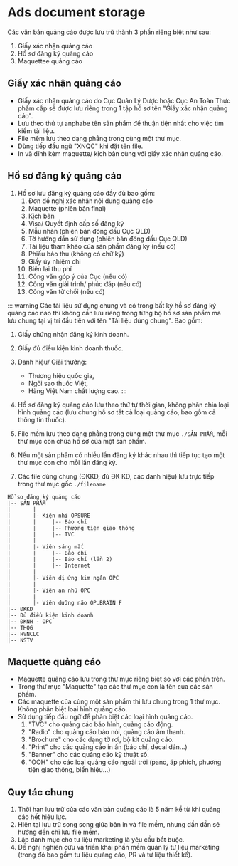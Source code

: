 # Ads document storage
Các văn bản quảng cáo được lưu trữ thành 3 phần riêng biệt như sau:
1. Giấy xác nhận quảng cáo
2. Hồ sơ đăng ký quảng cáo
3. Maquettee quảng cáo

## Giấy xác nhận quảng cáo
- Giấy xác nhận quảng cáo do Cục Quản Lý Dược hoặc Cục An Toàn Thực phẩm cấp sẽ được lưu riêng trong 1 tập hồ sơ tên "Giấy xác nhận quảng cáo".
- Lưu theo thứ tự anphabe tên sản phẩm để thuận tiện nhất cho việc tìm kiếm tài liệu.
- File mềm lưu theo dạng phẳng trong cùng một thư mục.
- Dùng tiếp đầu ngữ "XNQC" khi đặt tên file.
- In và đính kèm maquette/ kịch bản cùng với giấy xác nhận quảng cáo.

## Hồ sơ đăng ký quảng cáo
1. Hồ sơ lưu đăng ký quảng cáo đầy đủ bao gồm:
	1. Đơn đề nghị xác nhận nội dung quảng cáo
	2. Maquette (phiên bản final)
	3. Kịch bản
	4. Visa/ Quyết định cấp số đăng ký
	5. Mẫu nhãn (phiên bản đóng dấu Cục QLD)
	6. Tờ hướng dẫn sử dụng (phiên bản đóng dấu Cục QLD)
	7. Tài liệu tham khảo của sản phẩm đăng ký (nếu có)
	8. Phiếu báo thu (không có chữ ký)
	9. Giấy ủy nhiệm chi
	10. Biên lai thu phí
	11. Công văn góp ý của Cục (nếu có)
	12. Công văn giải trình/ phúc đáp (nếu có)
	13. Công văn từ chối (nếu có)

::: warning
Các tài liệu sử dụng chung và có trong bất kỳ hồ sơ đăng ký quảng cáo nào thì không cần lưu riêng trong từng bộ hồ sơ sản phẩm mà lưu chung tại vị trí đầu tiên với tên "Tài liệu dùng chung". Bao gồm:
1. Giấy chứng nhận đăng ký kinh doanh.
2. Giấy đủ điều kiện kinh doanh thuốc.
3. Danh hiệu/ Giải thưởng:
	- Thương hiệu quốc gia,
	- Ngôi sao thuốc Việt,
	- Hàng Việt Nam chất lượng cao.
:::

2. Hồ sơ đăng ký quảng cáo lưu theo thứ tự thời gian, không phân chia loại hình quảng cáo (lưu chung hồ sơ tất cả loại quảng cáo, bao gồm cả thông tin thuốc).
3. File mềm lưu theo dạng phẳng trong cùng một thư mục `./SẢN PHẨM`, mỗi thư mục con chứa hồ sơ của một sản phẩm.
4. Nếu một sản phẩm có nhiều lần đăng ký khác nhau thì tiếp tục tạo một thư mục con cho mỗi lần đăng ký.
5. Các file dùng chung (ĐKKD, đủ ĐK KD, các danh hiệu) lưu trực tiếp trong thư mục gốc `./filename`

```
Hồ sơ đăng ký quảng cáo
|--	SẢN PHẨM
|		|  
|		|- Kiện nhi OPSURE  
|		|     |-- Báo chí  
|		|     |-- Phương tiện giao thông  
|		|     |-- TVC  
|		|  
|		|- Viên sáng mắt  
|		|     |-- Báo chí  
|		|     |-- Báo chí (lần 2)  
|		|     |-- Internet  
|		|  
|		|- Viên dị ứng kim ngân OPC  
|		|  
|		|- Viên an nhũ OPC  
|		|  
|		|- Viên dưỡng não OP.BRAIN F  
|--	ĐKKD
|--	Đủ điều kiện kinh doanh
|--	ĐKNH - OPC
|--	THQG
|--	HVNCLC
|--	NSTV
```

## Maquette quảng cáo
* Maquette quảng cáo lưu trong thư mục riêng biệt so với các phần trên.
* Trong thư mục "Maquette" tạo các thư mục con là tên của các sản phẩm.
* Các maquette của cùng một sản phẩm thì lưu chung trong 1 thư mục. Không phân biệt loại hình quảng cáo.
* Sử dụng tiếp đầu ngữ để phân biệt các loại hình quảng cáo.
	1. "TVC" cho quảng cáo báo hình, quảng cáo động.
	2. "Radio" cho quảng cáo báo nói, quảng cáo âm thanh.
	3. "Brochure" cho các dạng tờ rơi, bộ kit quảng cáo.
	4. "Print" cho các quảng cáo in ấn (báo chí, decal dán...)
	5. "Banner" cho các quảng cáo kỹ thuật số.
	6. "OOH" cho các loại quảng cáo ngoài trời (pano, áp phích, phương tiện giao thông, biển hiệu...)
	
## Quy tác chung
1. Thời hạn lưu trữ của các văn bản quảng cáo là 5 năm kể từ khi quảng cáo hết hiệu lực.
2. Hiện tại lưu trữ song song giữa bản in và file mềm, nhưng dần dần sẽ hướng đến chỉ lưu file mềm.
3. Lập danh mục cho tư liệu marketing là yêu cầu bắt buộc.
4. Đề nghị nghiên cứu và triển khai phần mềm quản lý tư liệu marketing (trong đó bao gồm tư liệu quảng cáo, PR và tư liệu thiết kế).